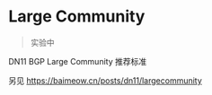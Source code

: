 # Large Community

> 实验中

DN11 BGP Large Community 推荐标准

另见 <https://baimeow.cn/posts/dn11/largecommunity>

